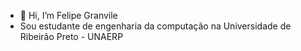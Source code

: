 - 👋 Hi, I’m Felipe Granvile
- Sou estudante de engenharia da computação na Universidade de Ribeirão Preto - UNAERP
